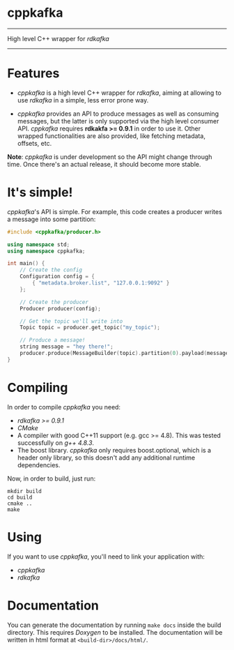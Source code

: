 # cppkafka
---
High level C++ wrapper for _rdkafka_

---

# Features

* _cppkafka_ is a high level C++ wrapper for _rdkafka_, aiming at allowing to use _rdkafka_ in a 
simple, less error prone way. 

* _cppkafka_ provides an API to produce messages as well as consuming messages, but the latter is 
only supported via the high level consumer API. _cppkafka_ requires **rdkakfa >= 0.9.1** in 
order to use it. Other wrapped functionalities are also provided, like fetching metadata, 
offsets, etc.

**Note**: _cppkafka_ is under development so the API might change through time. Once there's an
actual release, it should become more stable.

# It's simple!

_cppkafka_'s API is simple. For example, this code creates a producer writes a message into some 
partition:

```c++
#include <cppkafka/producer.h>

using namespace std;
using namespace cppkafka;

int main() {
    // Create the config
    Configuration config = {
        { "metadata.broker.list", "127.0.0.1:9092" }
    };

    // Create the producer
    Producer producer(config);

    // Get the topic we'll write into
    Topic topic = producer.get_topic("my_topic");

    // Produce a message!
    string message = "hey there!";
    producer.produce(MessageBuilder(topic).partition(0).payload(message));
}
```

# Compiling

In order to compile _cppkafka_ you need:

* _rdkafka >= 0.9.1_
* _CMake_
* A compiler with good C++11 support (e.g. gcc >= 4.8). This was tested successfully on
_g++ 4.8.3_. 
* The boost library. _cppkafka_ only requires boost.optional, which is a header only library,
so this doesn't add any additional runtime dependencies.

Now, in order to build, just run:

```Shell
mkdir build
cd build
cmake ..
make
```

# Using

If you want to use _cppkafka_, you'll need to link your application with:

* _cppkafka_
* _rdkafka_

# Documentation

You can generate the documentation by running `make docs` inside the build directory. This requires
_Doxygen_ to be installed. The documentation will be written in html format at
`<build-dir>/docs/html/`.
